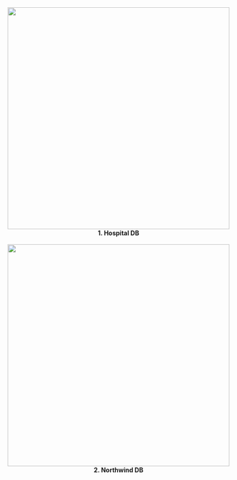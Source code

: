 <div align="center">
  <img src="https://github.com/user-attachments/assets/13b32858-cacd-4bc9-a1d6-2b866823fd95" width="500"/>
  <div><strong>1. Hospital DB</strong></div>
</div>

<br>

<div align="center">
  <img src="https://github.com/user-attachments/assets/5f5671f6-4f64-4a39-8fe7-b09ac3ff4874" width="500"/>
  <div><strong>2. Northwind DB</strong></div>
</div>

  
